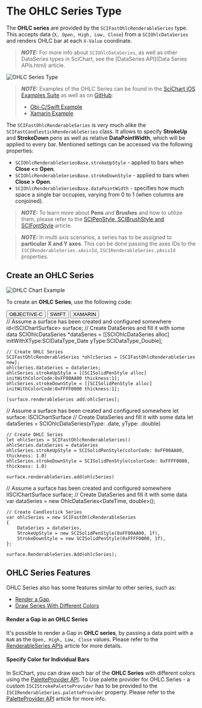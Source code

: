 # The OHLC Series Type
The **OHLC series** are provided by the `SCIFastOhlcRenderableSeries` type. This accepts data (`X, Open, High, Low, Close`) from a `SCIOhlcDataSeries` and renders OHLC bar at each `X-Value` coordinate.

> **_NOTE:_** For more info about `SCIOhlcDataSeries`, as well as other DataSeries types in SciChart, see the [DataSeries API](Data Series APIs.html) article.

![OHLC Series Type](img/chart-types-2d/realtime-ticking-stock-chart-example.png)

> **_NOTE:_** Examples of the OHLC Series can be found in the [SciChart iOS Examples Suite](https://www.scichart.com/examples/ios-chart/) as well as on [GitHub](https://github.com/ABTSoftware/SciChart.iOS.Examples):
> 
> - [Obj-C/Swift Example](https://www.scichart.com/example/ios-realtime-ticking-stock-charts/)
> - [Xamarin Example](https://www.scichart.com/example/xamarin-chart-realtime-ticking-stock-charts-example/)

The `SCIFastOhlcRenderableSeries` is very much alike the `SCIFastCandlestickRenderableSeries` class. It allows to specify **StrokeUp** and **StrokeDown** pens as well as relative **DataPointWidth**, which will be applied to every bar. Mentioned settings can be accessed via the following properties:
- `SCIOhlcRenderableSeriesBase.strokeUpStyle` - applied to bars when **Close <= Open**.
- `SCIOhlcRenderableSeriesBase.strokeDownStyle` - applied to bars when **Close > Open**.
- `SCIOhlcRenderableSeriesBase.dataPointWidth` - specifies how much space a single bar occupies, varying from 0 to 1 (when columns are conjoined). 

> **_NOTE:_** To learn more about **Pens** and **Brushes** and how to utilize them, please refer to the [SCIPenStyle, SCIBrushStyle and SCIFontStyle](scipenstyle-scibrushstyle-and-scifontstyle.html) article.

> **_NOTE:_** In multi axis scenarios, a series has to be assigned to **particular X and Y axes**. This can be done passing the axes IDs to the `ISCIRenderableSeries.xAxisId`, `ISCIRenderableSeries.yAxisId` properties.

## Create an OHLC Series
![OHLC Chart Example](img/chart-types-2d/ohlc-chart-example.png)

To create an **OHLC Series**, use the following code:

<div class="code-snippet-tabs">
  <button class="code-snippet-tab" onclick="showCodeFor(event, 'objectivec')">OBJECTIVE-C</button>
  <button class="code-snippet-tab" onclick="showCodeFor(event, 'swift')">SWIFT</button>
  <button class="code-snippet-tab" onclick="showCodeFor(event, 'cs')">XAMARIN</button>
</div>
<div class="code-snippet" id="objectivec">
    // Assume a surface has been created and configured somewhere
    id&lt;ISCIChartSurface&gt; surface;
    // Create DataSeries and fill it with some data
    SCIOhlcDataSeries *dataSeries = [[SCIOhlcDataSeries alloc] initWithXType:SCIDataType_Date yType:SCIDataType_Double];

    // Create OHLC Series
    SCIFastOhlcRenderableSeries *ohlcSeries = [SCIFastOhlcRenderableSeries new];
    ohlcSeries.dataSeries = dataSeries;
    ohlcSeries.strokeUpStyle = [[SCISolidPenStyle alloc] initWithColorCode:0xFF00AA00 thickness:1];
    ohlcSeries.strokeDownStyle = [[SCISolidPenStyle alloc] initWithColorCode:0xFFFF0000 thickness:1];
    
    [surface.renderableSeries add:ohlcSeries];
</div>
<div class="code-snippet" id="swift">
    // Assume a surface has been created and configured somewhere
    let surface: ISCIChartSurface
    // Create DataSeries and fill it with some data
    let dataSeries = SCIOhlcDataSeries(xType: .date, yType: .double)

    // Create OHLC Series
    let ohlcSeries = SCIFastOhlcRenderableSeries()
    ohlcSeries.dataSeries = dataSeries
    ohlcSeries.strokeUpStyle = SCISolidPenStyle(colorCode: 0xFF00AA00, thickness: 1.0)
    ohlcSeries.strokeDownStyle = SCISolidPenStyle(colorCode: 0xFFFF0000, thickness: 1.0)

    surface.renderableSeries.add(ohlcSeries)
</div>
<div class="code-snippet" id="cs">
    // Assume a surface has been created and configured somewhere
    IISCIChartSurface surface;
    // Create DataSeries and fill it with some data
    var dataSeries = new OhlcDataSeries&lt;DateTime, double&gt;();
    
    // Create Candlestick Series
    var ohlcSeries = new SCIFastOhlcRenderableSeries
    {
        DataSeries = dataSeries,
        StrokeUpStyle = new SCISolidPenStyle(0xFF00AA00, 1f),
        StrokeDownStyle = new SCISolidPenStyle(0xFFFF0000, 1f),
    };

    surface.RenderableSeries.Add(ohlcSeries);
</div>

## OHLC Series Features
OHLC Series also has some features similar to other series, such as:
- [Render a Gap](#render-a-gap-in-a-ohlc-series).
- [Draw Series With Different Colors](#specify-color-for-individual-bars)

#### Render a Gap in an OHLC Series
It's possible to render a Gap in **OHLC series**, by passing a data point with a `NaN` as the `Open, High, Low, Close` values. Please refer to the [RenderableSeries APIs](renderableseries-apis.html#adding-a-gap-onto-a-renderableseries) article for more details.

#### Specify Color for Individual Bars
In SciChart, you can draw each bar of the **OHLC Series** with different colors using the [PaletteProvider API](paletteprovider-api.html). 
To Use palette provider for OHLC Series - a custom `ISCIStrokePaletteProvider` has to be provided to the `ISCIRenderableSeries.paletteProvider` property. Please refer to the [PaletteProvider API](paletteprovider-api.html) article for more info.
